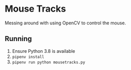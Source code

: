 # Mouse Tracks

Messing around with using OpenCV to control the mouse.

## Running

1. Ensure Python 3.8 is available
2. `pipenv install`
3. `pipenv run python mousetracks.py`